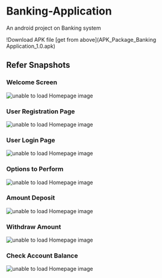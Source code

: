 # Banking-Application
An android project on Banking system

!Download APK file [get from above](APK_Package_Banking Application_1.0.apk)

## Refer Snapshots
### Welcome Screen
![unable to load Homepage image](snapshot/IntroLOGO.jpeg)

### User Registration Page
![unable to load Homepage image](snapshot/registration.jpeg)

### User Login Page 
![unable to load Homepage image](snapshot/login.jpeg)

### Options to Perform
![unable to load Homepage image](snapshot/welcome_options.jpeg)

### Amount Deposit
![unable to load Homepage image](snapshot/deposit.jpeg)

### Withdraw Amount
![unable to load Homepage image](snapshot/withdraw.jpeg)

### Check Account Balance
![unable to load Homepage image](snapshot/account_balance.jpeg)

